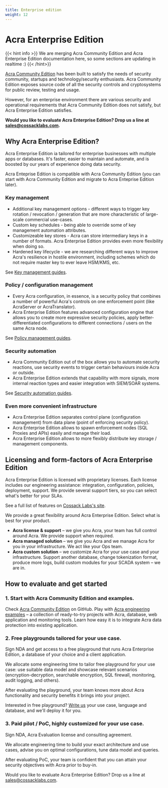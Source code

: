 ```yaml
---
title: Enterprise edition
weight: 12
---
```


# Acra Enterprise Edition

{{< hint info >}}
We are merging Acra Community Edition and Acra Enterprise Edition documentation here, so some sections are updating in realtime :)
{{< /hint>}}

[Acra Community Edition](https://github.com/cossacklabs/acra) has been built to satisfy the needs of security community, startups and technology/security enthusiasts. Acra Community Edition exposes source code of all the security controls and cryptosystems for public review, testing and usage. 

However, for an enterprise environment there are various security and operational requirements that Acra Community Edition does not satisfy, but Acra Enterprise Edition satisfies. 

**Would you like to evaluate Acra Enterprise Edition? Drop us a line at [sales@cossacklabs.com](mailto:sales@cossacklabs.com).**

## Why Acra Enterprise Edition?

Acra Enterprise Edition ia tailored for enterprise businesses with multiple apps or databases. It's faster, easier to maintain and automate, and is boosted by our years of experience doing data security.

Acra Enteprise Edition is compatible with Acra Community Edition (you can start with Acra Community Edition and migrate to Acra Enteprise Edition later).

### Key management

  * Additional key management options - different ways to trigger key rotation / revocation / generation that are more characteristic of large-scale commercial use-cases. 
  * Custom key schedules - being able to override some of key management automation attributes. 
  * Customizeable key stores - Acra can store intermediary keys in a number of formats. Acra Enterprise Edition provides even more flexibility when doing so. 
  * Hardened key lifecycle - we are researching different ways to improve Acra's resilience in hostile environment, including schemes which do not require master key to ever leave HSM/KMS, etc. 

See [Key management guides](/acra/security-controls/key-management/).


### Policy / configuration management

  * Every Acra configuration, in essence, is a security policy that combines a number of powerful Acra's controls on one enforcement point (like AcraServer or AcraTranslator).
  * Acra Enterprise Edition features advanced configuration engine that allows you to create more expressive security policies, apply better-differentiated configurations to different connections / users on the same Acra node. 

See [Policy management guides](/acra/configuring-maintaining/policies-enterprise/).


### Security automation

  * Acra Community Edition out of the box allows you to automate security reactions, use security events to trigger certain behaviours inside Acra or outside. 
  * Acra Enterprise Edition extends that capability with more signals, more internal reaction types and easier integration with SIEM/SOAR systems. 


See [Security automation guides](/acra/security-controls/programmatic-reactions/).


### Even more convenient infrastructure

  * Acra Enterprise Edition separates control plane (configuration management) from data plane (point of enforcing security policy).
  * Acra Enterprise Edition allows to spawn enforcement nodes (SQL Proxies and APIs) easily and manage their load.
  * Acra Enterprise Edition allows to more flexibly distribute key storage / management components.


## Licensing and form-factors of Acra Enterprise Edition

Acra Enterprise Edition is licensed with proprietary licenses. Each license includes our engineering assistance: integration, configuration, policies, deployment, support. We provide several support tiers, so you can select what's better for your SLAs.

See a full list of features on [Cossack Labs's site](https://www.cossacklabs.com/acra).

We provide a great flexibility around Acra Enterprise Edition. Select what is best for your product.

* **Acra license & support** – we give you Acra, your team has full control around Acra. We provide support when required.
* **Acra managed solution** – we give you Acra and we manage Acra for you in your infrastructure. We act like your Ops team.
* **Acra custom solution** – we customize Acra for your use case and your infrastructure. Support another database, change tokenization format, produce more logs, build custom modules for your SCADA system – we are in.


## How to evaluate and get started

### 1. Start with Acra Community Edition and examples.

Check [Acra Community Edition](github.com/cossacklabs/acra) on GitHub. Play with [Acra engineering examples](github.com/cossacklabs/acra-engineering-demo) – a collection of ready-to-try projects with Acra, database, web application and monitoring tools. Learn how easy it is to integrate Acra data protection into existing application.

### 2. Free playgrounds tailored for your use case.

Sign NDA and get access to a free playground that runs Acra Enterprise Edition, a database of your choice and a client application. 

We allocate some engineering time to tailor free playground for your use case: use suitable data model and showcase relevant scenarios (encryption-decryption, searchable encryption, SQL firewall, monitoring, audit logging, and others).

After evaluating the playground, your team knows more about Acra functionality and security benefits it brings into your project.

Interested in free playground? [Write us](mailto:sales@cossacklabs.com) your use case, language and database, and we'll deploy it for you.


### 3. Paid pilot / PoC, highly customized for your use case.

Sign NDA, Acra Evaluation license and consulting agreement.

We allocate engineering time to build your exact architecture and use cases, advise you on optimal configurations, tune data model and queries.

After evaluating PoC, your team is confident that you can attain your security objectives with Acra prior to buy-in. 

Would you like to evaluate Acra Enterprise Edition? Drop us a line at [sales@cossacklabs.com](mailto:sales@cossacklabs.com).


